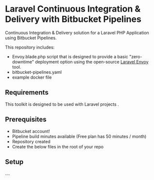 # Laravel Continuous Integration & Delivery with Bitbucket Pipelines

Continuous Integration & Delivery solution for a Laravel PHP Application using Bitbucket Pipelines.

This repository includes:

- Envoy.blade.php script that is designed to provide a basic "zero-downtime" deployment option using the open-source [Laravel Envoy](http://laravel.com/docs/7.x/envoy) tool.
- bitbucket-pipelines.yaml
- example docker file

## Requirements

This toolkit is designed to be used with Laravel projects .

## Prerequisites
- Bitbucket account!
- Pipeline build minutes available (Free plan has 50 minutes / month)
- Repository created
- Create the below files in the root of your repo

## Setup

....
